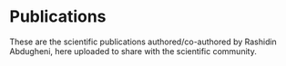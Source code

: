 # Publications
These are the scientific publications authored/co-authored by Rashidin Abdugheni, here uploaded to share with the scientific community.
